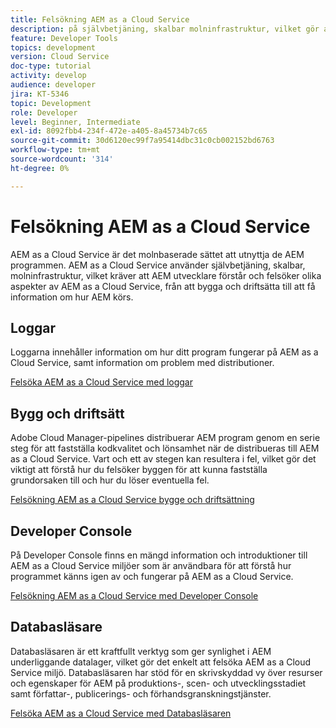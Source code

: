 ```yaml
---
title: Felsökning AEM as a Cloud Service
description: på självbetjäning, skalbar molninfrastruktur, vilket gör att AEM utvecklare måste förstå och felsöka olika aspekter av AEM as a Cloud Service, från att bygga och driftsätta till att få information om hur AEM program körs.
feature: Developer Tools
topics: development
version: Cloud Service
doc-type: tutorial
activity: develop
audience: developer
jira: KT-5346
topic: Development
role: Developer
level: Beginner, Intermediate
exl-id: 8092fbb4-234f-472e-a405-8a45734b7c65
source-git-commit: 30d6120ec99f7a95414dbc31c0cb002152bd6763
workflow-type: tm+mt
source-wordcount: '314'
ht-degree: 0%

---
```


# Felsökning AEM as a Cloud Service

AEM as a Cloud Service är det molnbaserade sättet att utnyttja de AEM programmen. AEM as a Cloud Service använder självbetjäning, skalbar, molninfrastruktur, vilket kräver att AEM utvecklare förstår och felsöker olika aspekter av AEM as a Cloud Service, från att bygga och driftsätta till att få information om hur AEM körs.

## Loggar

Loggarna innehåller information om hur ditt program fungerar på AEM as a Cloud Service, samt information om problem med distributioner.

[Felsöka AEM as a Cloud Service med loggar](./logs.md)

## Bygg och driftsätt

Adobe Cloud Manager-pipelines distribuerar AEM program genom en serie steg för att fastställa kodkvalitet och lönsamhet när de distribueras till AEM as a Cloud Service. Vart och ett av stegen kan resultera i fel, vilket gör det viktigt att förstå hur du felsöker byggen för att kunna fastställa grundorsaken till och hur du löser eventuella fel.

[Felsökning AEM as a Cloud Service bygge och driftsättning](./build-and-deployment.md)

## Developer Console

På Developer Console finns en mängd information och introduktioner till AEM as a Cloud Service miljöer som är användbara för att förstå hur programmet känns igen av och fungerar på AEM as a Cloud Service.

[Felsökning AEM as a Cloud Service med Developer Console](./developer-console.md)

## Databasläsare

Databasläsaren är ett kraftfullt verktyg som ger synlighet i AEM underliggande datalager, vilket gör det enkelt att felsöka AEM as a Cloud Service miljö. Databasläsaren har stöd för en skrivskyddad vy över resurser och egenskaper för AEM på produktions-, scen- och utvecklingsstadiet samt författar-, publicerings- och förhandsgranskningstjänster.

[Felsöka AEM as a Cloud Service med Databasläsaren](./repository-browser.md)
